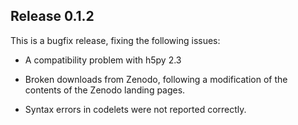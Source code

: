 Release 0.1.2
-------------

This is a bugfix release, fixing the following issues:

 - A compatibility problem with h5py 2.3

 - Broken downloads from Zenodo, following a modification of the contents
   of the Zenodo landing pages.

 - Syntax errors in codelets were not reported correctly.
